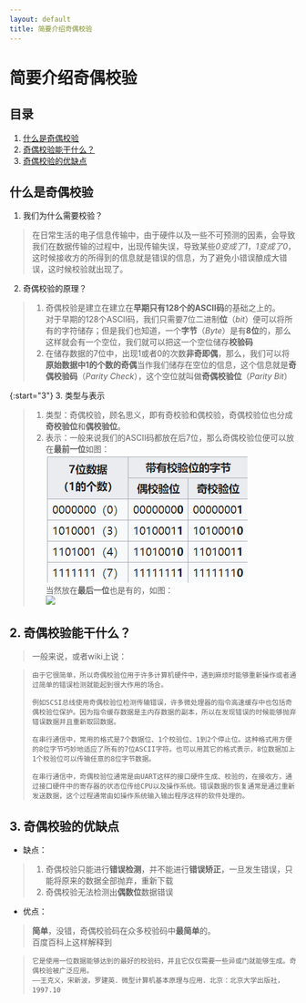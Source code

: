 ```yaml
---
layout: default
title: 简要介绍奇偶校验
---
```


# 简要介绍奇偶校验

## 目录

1. <a href="#c1">什么是奇偶校验</a>  
2. <a href="#c2">奇偶校验能干什么？</a>  
3. <a href="#c3">奇偶校验的优缺点</a>

## <a name="c1">什么是奇偶校验</a>

1. 我们为什么需要校验？  
>在日常生活的电子信息传输中，由于硬件以及一些不可预测的因素，会导致我们在数据传输的过程中，出现传输失误，导致某些*0变成了1*，*1变成了0*，这时候接收方的所得到的信息就是错误的信息，为了避免小错误酿成大错误，这时候校验就出现了。

2. 奇偶校验的原理？  
>1. 奇偶校验是建立在建立在**早期只有128个的ASCII码**的基础之上的。  
>对于早期的128个ASCII码，我们只需要7位二进制**位**（*bit*）便可以将所有的字符储存；但是我们也知道，一个**字节**（*Byte*）是有**8位**的，那么这样就会有一个空位，我们就可以把这一个空位储存**校验码**  
>2. 在储存数据的7位中，出现1或者0的次数**非奇即偶**，那么，我们可以将**原始数据中1的个数的奇偶**当作我们储存在空位的信息，这个信息就是**奇偶校验码**（*Parity Check*），这个空位就叫做**奇偶校验位**（*Parity Bit*）

{:start="3"}
3. 类型与表示  
>1. 类型：奇偶校验，顾名思义，即有奇校验和偶校验，奇偶校验位也分成**奇校验位**和**偶校验位**。  
>2. 表示：一般来说我们的ASCII码都放在后7位，那么奇偶校验位便可以放在**最前一位**如图：  
![](../images/lab04/Parity%20check%20on%20wiki.png)  
当然放在**最后一位**也是有的，如图：  
![](https://pic4.zhimg.com/80/v2-2c0f22d050dcbccef85eacee21de747d_hd.jpg)

## <a name="c2">2. 奇偶校验能干什么？</a>

>一般来说，或者wiki上说：

>`由于它很简单，所以奇偶校验位用于许多计算机硬件中，遇到麻烦时能够重新操作或者通过简单的错误检测就能起到很大作用的场合。`
>
>`例如SCSI总线使用奇偶校验位检测传输错误，许多微处理器的指令高速缓存中也包括奇偶校验位保护。因为指令缓存数据是主内存数据的副本，所以在发现错误的时候能够抛弃错误数据并且重新取回数据。`
>
>`在串行通信中，常用的格式是7个数据位、1个校验位、1到2个停止位。这种格式用方便的8位字节巧妙地适应了所有的7位ASCII字符。也可以用其它的格式表示，8位数据加上1个校验位可以传输任意的8位字节数据。`
>
>`在串行通信中，奇偶校验位通常是由UART这样的接口硬件生成、校验的，在接收方，通过接口硬件中的寄存器的状态位传给CPU以及操作系统。错误数据的恢复通常是通过重新发送数据，这个过程通常由如操作系统输入输出程序这样的软件处理的。`

## <a name="c3">3. 奇偶校验的优缺点</a>

* 缺点：  
>1. 奇偶校验只能进行**错误检测**，并不能进行**错误矫正**，一旦发生错误，只能将原来的数据全部抛弃，重新下载  
>2. 奇偶校验无法检测出**偶数位**数据错误

* 优点：  
>**简单**，没错，奇偶校验码在众多校验码中**最简单**的。  
>百度百科上这样解释到

>`它是使用一位数据能够达到的最好的校验码，并且它仅仅需要一些异或门就能够生成。奇偶校验被广泛应用。`  
>`——王克义，宋新波，罗建英．微型计算机基本原理与应用．北京：北京大学出版社，1997.10`

